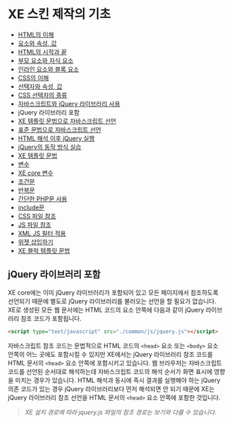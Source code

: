 # XE 스킨 제작의 기초

- [HTML의 이해](../../01_understand_html)
 - [요소와 속성, 값](../../01_understand_html/element_attribute_and_value)
 - [HTML의 시작과 끝](../../01_understand_html/start_and_end_of_html)
 - [부모 요소와 자식 요소](../../01_understand_html/parent_and_child_element)
 - [인라인 요소와 블록 요소](../../01_understand_html/inline_and_block_element)
- [CSS의 이해](../../02_understand_css)
 - [선택자와 속성, 값](../../02_understand_css/selector_attribute_and_value)
 - [CSS 선택자의 종류](../../02_understand_css/type_of_selector)
- [자바스크립트와 jQuery 라이브러리 사용](../)
 - jQuery 라이브러리 포함
 - [XE 템플릿 문법으로 자바스크립트 선언](../init_javascript_with_template_grammar)
 - [표준 문법으로 자바스크립트 선언](../init_javascript_with_standard_grammar)
 - [HTML 해석 이후 jQuery 실행](../run_jquery_after_html_loading)
 - [jQuery의 동작 방식 실습](../practice_jquery)
- [XE 템플릿 문법](../../04_template_grammar)
 - [변수](../../04_template_grammar/variables)
 - [XE core 변수](../../04_template_grammar/variables_of_xe_core)
 - [조건문](../../04_template_grammar/condition_grammar)
 - [반복문](../../04_template_grammar/loop_grammar)
 - [간단한 PHP문 사용](../../04_template_grammar/use_php_grammar)
 - [include문](../../04_template_grammar/include_grammar)
 - [CSS 파일 참조](../../04_template_grammar/css_reference)
 - [JS 파일 참조](../../04_template_grammar/js_reference)
 - [XML JS 필터 적용](../../04_template_grammar/use_xml_js_filter)
 - [위젯 삽입하기](../../04_template_grammar/include_widget)
 - [XE 블럭 템플릿 문법](../../04_template_grammar/block_template_grammar)

## jQuery 라이브러리 포함

XE core에는 이미 jQuery 라이브러리가 포함되어 있고 모든 페이지에서 참조하도록 선언되기 때문에 별도로 jQuery 라이브러리를 불러오는 선언을 할 필요가 없습니다. XE로 생성된 모든 웹 문서에는 HTML 코드의 <head> 요소 안쪽에 다음과 같이 jQuery 라이브러리 참조 코드가 포함됩니다.

```html
<script type="text/javascript" src="./common/js/jquery.js"></script>
```

자바스크립트 참조 코드는 문법적으로 HTML 코드의 `<head>` 요소 또는 `<body>` 요소 안쪽의 어느 곳에도 포함시킬 수 있지만 XE에서는 jQuery 라이브러리 참조 코드를 HTML 문서의 `<head>` 요소 안쪽에 포함시키고 있습니다. 웹 브라우저는 자바스크립트 코드를 선언된 순서대로 해석하는데 자바스크립트 코드의 해석 순서가 화면 표시에 영향을 미치는 경우가 있습니다. HTML 해석과 동시에 즉시 결과를 실행해야 하는 jQuery 의존 코드가 있는 경우 jQuery 라이브러리보다 먼저 해석되면 안 되기 때문에 XE는 jQuery 라이브러리 참조 선언을 HTML 문서의 `<head>` 요소 안쪽에 포함한 것입니다.

> *XE 설치 경로에 따라 jquery.js 파일의 참조 경로는 보기와 다를 수 있습니다.*
